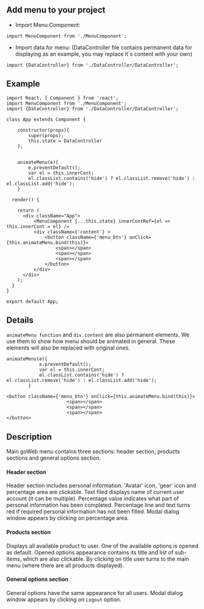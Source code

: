 ## Add menu to your project

 - Import Menu Component:
```
import MenuComponent from './MenuComponent';
```

 - Import data for menu:
(DataController file contains permanent data for displaying as an example,
 you may replace it`s content with your own)

```
import {DataController} from './DataController/DataController';
```


## Example

```
import React, { Component } from 'react';
import MenuComponent from './MenuComponent';
import {DataController} from './DataController/DataController';

class App extends Component {

    constructor(props){
        super(props);
        this.state = DataController
    };


    animateMenu(e){
        e.preventDefault();
        var el = this.innerCont;
        el.classList.contains('hide') ? el.classList.remove('hide') : el.classList.add('hide');
    }

  render() {

    return (
      <div className="App">
          <MenuComponent {...this.state} innerContRef={el => this.innerCont = el} />
          <div className={'content'} >
              <button className={'menu_btn'} onClick={this.animateMenu.bind(this)}>
                  <span></span>
                  <span></span>
                  <span></span>
              </button>
          </div>
      </div>
    );
  }
}

export default App;
```


## Details

`animateMenu function` and `div.content` are also permanent elements. We use them to show how menu should be animated in general.
These elements will also be replaced with original ones.

```
animateMenu(e){
            e.preventDefault();
            var el = this.innerCont;
            el.classList.contains('hide') ? el.classList.remove('hide') : el.classList.add('hide');
        }

<button className={'menu_btn'} onClick={this.animateMenu.bind(this)}>
                      <span></span>
                      <span></span>
                      <span></span>
</button>
```



## Description

Main goWeb menu contains three sections: header section, products sections and general options section.

#### Header section
Header section includes personal information. 'Avatar' icon, 'gear' icon and percentage area are clickable.
Text filed displays name of current user account (it can be multiple). Percentage value indicates what part of personal
information has been completed. Percentage line and text turns red if required personal information has not been filled.
Modal dialog window appears by clicking on percentage area.


#### Products section

Displays all available product to user. One of the available options is opened as default.
Opened options appearance contains its title and list of sub-items, which are also clickable.
By clicking on title user turns to the main menu (where there are all products displayed).


#### General options section
General options have the same appearance for all users.
Modal dialog window appears by clicking on `Logout` option.






